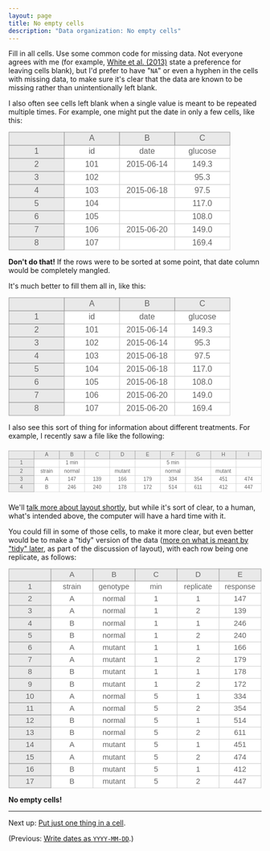 ```yaml
---
layout: page
title: No empty cells
description: "Data organization: No empty cells"
---
```




Fill in all cells. Use some common code for missing data.
Not everyone agrees with me (for example,
[White et al. (2013)](https://doi.org/10.4033/iee.2013.6b.6.f)
state a preference for leaving cells blank), but I'd prefer to have
"`NA`" or even a hyphen in the cells with missing data, to make sure
it's clear that the data are known to be missing rather than
unintentionally left blank.

I also often see cells left blank when a single value is meant to be
repeated multiple times. For example, one might put the date in only a
few cells, like this:

<svg width="442px" height="236px" viewBox="0 0 442 236" preserveAspectRatio="xMinYmin meet" xmlns="http://www.w3.org/2000/svg" xmlns:xlink="http://www.w3.org/1999/xlink" version="1.1">
    <rect x="331" y="209" width="110" height="26" fill="white" stroke="#CECECE" stroke-width="1" />
    <text x="386" y="222" text-anchor="middle" dominant-baseline="middle" font-family="sans-serif" fill="#626262" font-size="16px" >169.4</text>
    <rect x="221" y="209" width="110" height="26" fill="white" stroke="#CECECE" stroke-width="1" />
    <text x="276" y="222" text-anchor="middle" dominant-baseline="middle" font-family="sans-serif" fill="#626262" font-size="16px" ></text>
    <rect x="111" y="209" width="110" height="26" fill="white" stroke="#CECECE" stroke-width="1" />
    <text x="166" y="222" text-anchor="middle" dominant-baseline="middle" font-family="sans-serif" fill="#626262" font-size="16px" >107</text>
    <rect x="1" y="209" width="110" height="26" fill="#E9E9E9" stroke="#969696" stroke-width="1" />
    <text x="56" y="222" text-anchor="middle" dominant-baseline="middle" font-family="sans-serif" fill="#626262" font-size="16px" >8</text>
    <rect x="331" y="183" width="110" height="26" fill="white" stroke="#CECECE" stroke-width="1" />
    <text x="386" y="196" text-anchor="middle" dominant-baseline="middle" font-family="sans-serif" fill="#626262" font-size="16px" >149.0</text>
    <rect x="221" y="183" width="110" height="26" fill="white" stroke="#CECECE" stroke-width="1" />
    <text x="276" y="196" text-anchor="middle" dominant-baseline="middle" font-family="sans-serif" fill="#626262" font-size="16px" >2015-06-20</text>
    <rect x="111" y="183" width="110" height="26" fill="white" stroke="#CECECE" stroke-width="1" />
    <text x="166" y="196" text-anchor="middle" dominant-baseline="middle" font-family="sans-serif" fill="#626262" font-size="16px" >106</text>
    <rect x="1" y="183" width="110" height="26" fill="#E9E9E9" stroke="#969696" stroke-width="1" />
    <text x="56" y="196" text-anchor="middle" dominant-baseline="middle" font-family="sans-serif" fill="#626262" font-size="16px" >7</text>
    <rect x="331" y="157" width="110" height="26" fill="white" stroke="#CECECE" stroke-width="1" />
    <text x="386" y="170" text-anchor="middle" dominant-baseline="middle" font-family="sans-serif" fill="#626262" font-size="16px" >108.0</text>
    <rect x="221" y="157" width="110" height="26" fill="white" stroke="#CECECE" stroke-width="1" />
    <text x="276" y="170" text-anchor="middle" dominant-baseline="middle" font-family="sans-serif" fill="#626262" font-size="16px" ></text>
    <rect x="111" y="157" width="110" height="26" fill="white" stroke="#CECECE" stroke-width="1" />
    <text x="166" y="170" text-anchor="middle" dominant-baseline="middle" font-family="sans-serif" fill="#626262" font-size="16px" >105</text>
    <rect x="1" y="157" width="110" height="26" fill="#E9E9E9" stroke="#969696" stroke-width="1" />
    <text x="56" y="170" text-anchor="middle" dominant-baseline="middle" font-family="sans-serif" fill="#626262" font-size="16px" >6</text>
    <rect x="331" y="131" width="110" height="26" fill="white" stroke="#CECECE" stroke-width="1" />
    <text x="386" y="144" text-anchor="middle" dominant-baseline="middle" font-family="sans-serif" fill="#626262" font-size="16px" >117.0</text>
    <rect x="221" y="131" width="110" height="26" fill="white" stroke="#CECECE" stroke-width="1" />
    <text x="276" y="144" text-anchor="middle" dominant-baseline="middle" font-family="sans-serif" fill="#626262" font-size="16px" ></text>
    <rect x="111" y="131" width="110" height="26" fill="white" stroke="#CECECE" stroke-width="1" />
    <text x="166" y="144" text-anchor="middle" dominant-baseline="middle" font-family="sans-serif" fill="#626262" font-size="16px" >104</text>
    <rect x="1" y="131" width="110" height="26" fill="#E9E9E9" stroke="#969696" stroke-width="1" />
    <text x="56" y="144" text-anchor="middle" dominant-baseline="middle" font-family="sans-serif" fill="#626262" font-size="16px" >5</text>
    <rect x="331" y="105" width="110" height="26" fill="white" stroke="#CECECE" stroke-width="1" />
    <text x="386" y="118" text-anchor="middle" dominant-baseline="middle" font-family="sans-serif" fill="#626262" font-size="16px" >97.5</text>
    <rect x="221" y="105" width="110" height="26" fill="white" stroke="#CECECE" stroke-width="1" />
    <text x="276" y="118" text-anchor="middle" dominant-baseline="middle" font-family="sans-serif" fill="#626262" font-size="16px" >2015-06-18</text>
    <rect x="111" y="105" width="110" height="26" fill="white" stroke="#CECECE" stroke-width="1" />
    <text x="166" y="118" text-anchor="middle" dominant-baseline="middle" font-family="sans-serif" fill="#626262" font-size="16px" >103</text>
    <rect x="1" y="105" width="110" height="26" fill="#E9E9E9" stroke="#969696" stroke-width="1" />
    <text x="56" y="118" text-anchor="middle" dominant-baseline="middle" font-family="sans-serif" fill="#626262" font-size="16px" >4</text>
    <rect x="331" y="79" width="110" height="26" fill="white" stroke="#CECECE" stroke-width="1" />
    <text x="386" y="92" text-anchor="middle" dominant-baseline="middle" font-family="sans-serif" fill="#626262" font-size="16px" >95.3</text>
    <rect x="221" y="79" width="110" height="26" fill="white" stroke="#CECECE" stroke-width="1" />
    <text x="276" y="92" text-anchor="middle" dominant-baseline="middle" font-family="sans-serif" fill="#626262" font-size="16px" ></text>
    <rect x="111" y="79" width="110" height="26" fill="white" stroke="#CECECE" stroke-width="1" />
    <text x="166" y="92" text-anchor="middle" dominant-baseline="middle" font-family="sans-serif" fill="#626262" font-size="16px" >102</text>
    <rect x="1" y="79" width="110" height="26" fill="#E9E9E9" stroke="#969696" stroke-width="1" />
    <text x="56" y="92" text-anchor="middle" dominant-baseline="middle" font-family="sans-serif" fill="#626262" font-size="16px" >3</text>
    <rect x="331" y="53" width="110" height="26" fill="white" stroke="#CECECE" stroke-width="1" />
    <text x="386" y="66" text-anchor="middle" dominant-baseline="middle" font-family="sans-serif" fill="#626262" font-size="16px" >149.3</text>
    <rect x="221" y="53" width="110" height="26" fill="white" stroke="#CECECE" stroke-width="1" />
    <text x="276" y="66" text-anchor="middle" dominant-baseline="middle" font-family="sans-serif" fill="#626262" font-size="16px" >2015-06-14</text>
    <rect x="111" y="53" width="110" height="26" fill="white" stroke="#CECECE" stroke-width="1" />
    <text x="166" y="66" text-anchor="middle" dominant-baseline="middle" font-family="sans-serif" fill="#626262" font-size="16px" >101</text>
    <rect x="1" y="53" width="110" height="26" fill="#E9E9E9" stroke="#969696" stroke-width="1" />
    <text x="56" y="66" text-anchor="middle" dominant-baseline="middle" font-family="sans-serif" fill="#626262" font-size="16px" >2</text>
    <rect x="331" y="27" width="110" height="26" fill="white" stroke="#CECECE" stroke-width="1" />
    <text x="386" y="40" text-anchor="middle" dominant-baseline="middle" font-family="sans-serif" fill="#626262" font-size="16px" >glucose</text>
    <rect x="221" y="27" width="110" height="26" fill="white" stroke="#CECECE" stroke-width="1" />
    <text x="276" y="40" text-anchor="middle" dominant-baseline="middle" font-family="sans-serif" fill="#626262" font-size="16px" >date</text>
    <rect x="111" y="27" width="110" height="26" fill="white" stroke="#CECECE" stroke-width="1" />
    <text x="166" y="40" text-anchor="middle" dominant-baseline="middle" font-family="sans-serif" fill="#626262" font-size="16px" >id</text>
    <rect x="1" y="27" width="110" height="26" fill="#E9E9E9" stroke="#969696" stroke-width="1" />
    <text x="56" y="40" text-anchor="middle" dominant-baseline="middle" font-family="sans-serif" fill="#626262" font-size="16px" >1</text>
    <rect x="331" y="1" width="110" height="26" fill="#E9E9E9" stroke="#969696" stroke-width="1" />
    <text x="386" y="14" text-anchor="middle" dominant-baseline="middle" font-family="sans-serif" fill="#626262" font-size="16px" >C</text>
    <rect x="221" y="1" width="110" height="26" fill="#E9E9E9" stroke="#969696" stroke-width="1" />
    <text x="276" y="14" text-anchor="middle" dominant-baseline="middle" font-family="sans-serif" fill="#626262" font-size="16px" >B</text>
    <rect x="111" y="1" width="110" height="26" fill="#E9E9E9" stroke="#969696" stroke-width="1" />
    <text x="166" y="14" text-anchor="middle" dominant-baseline="middle" font-family="sans-serif" fill="#626262" font-size="16px" >A</text>
    <rect x="1" y="1" width="110" height="26" fill="#E9E9E9" stroke="#969696" stroke-width="1" />
</svg>

**Don't do that!** If the rows were to be sorted at some point, that
date column would be completely mangled.

It's much better to fill them all in, like this:

<svg width="442px" height="236px" viewBox="0 0 442 236" preserveAspectRatio="xMinYmin meet" xmlns="http://www.w3.org/2000/svg" xmlns:xlink="http://www.w3.org/1999/xlink" version="1.1">
    <rect x="331" y="209" width="110" height="26" fill="white" stroke="#CECECE" stroke-width="1" />
    <text x="386" y="222" text-anchor="middle" dominant-baseline="middle" font-family="sans-serif" fill="#626262" font-size="16px" >169.4</text>
    <rect x="221" y="209" width="110" height="26" fill="white" stroke="#CECECE" stroke-width="1" />
    <text x="276" y="222" text-anchor="middle" dominant-baseline="middle" font-family="sans-serif" fill="#626262" font-size="16px" >2015-06-20</text>
    <rect x="111" y="209" width="110" height="26" fill="white" stroke="#CECECE" stroke-width="1" />
    <text x="166" y="222" text-anchor="middle" dominant-baseline="middle" font-family="sans-serif" fill="#626262" font-size="16px" >107</text>
    <rect x="1" y="209" width="110" height="26" fill="#E9E9E9" stroke="#969696" stroke-width="1" />
    <text x="56" y="222" text-anchor="middle" dominant-baseline="middle" font-family="sans-serif" fill="#626262" font-size="16px" >8</text>
    <rect x="331" y="183" width="110" height="26" fill="white" stroke="#CECECE" stroke-width="1" />
    <text x="386" y="196" text-anchor="middle" dominant-baseline="middle" font-family="sans-serif" fill="#626262" font-size="16px" >149.0</text>
    <rect x="221" y="183" width="110" height="26" fill="white" stroke="#CECECE" stroke-width="1" />
    <text x="276" y="196" text-anchor="middle" dominant-baseline="middle" font-family="sans-serif" fill="#626262" font-size="16px" >2015-06-20</text>
    <rect x="111" y="183" width="110" height="26" fill="white" stroke="#CECECE" stroke-width="1" />
    <text x="166" y="196" text-anchor="middle" dominant-baseline="middle" font-family="sans-serif" fill="#626262" font-size="16px" >106</text>
    <rect x="1" y="183" width="110" height="26" fill="#E9E9E9" stroke="#969696" stroke-width="1" />
    <text x="56" y="196" text-anchor="middle" dominant-baseline="middle" font-family="sans-serif" fill="#626262" font-size="16px" >7</text>
    <rect x="331" y="157" width="110" height="26" fill="white" stroke="#CECECE" stroke-width="1" />
    <text x="386" y="170" text-anchor="middle" dominant-baseline="middle" font-family="sans-serif" fill="#626262" font-size="16px" >108.0</text>
    <rect x="221" y="157" width="110" height="26" fill="white" stroke="#CECECE" stroke-width="1" />
    <text x="276" y="170" text-anchor="middle" dominant-baseline="middle" font-family="sans-serif" fill="#626262" font-size="16px" >2015-06-18</text>
    <rect x="111" y="157" width="110" height="26" fill="white" stroke="#CECECE" stroke-width="1" />
    <text x="166" y="170" text-anchor="middle" dominant-baseline="middle" font-family="sans-serif" fill="#626262" font-size="16px" >105</text>
    <rect x="1" y="157" width="110" height="26" fill="#E9E9E9" stroke="#969696" stroke-width="1" />
    <text x="56" y="170" text-anchor="middle" dominant-baseline="middle" font-family="sans-serif" fill="#626262" font-size="16px" >6</text>
    <rect x="331" y="131" width="110" height="26" fill="white" stroke="#CECECE" stroke-width="1" />
    <text x="386" y="144" text-anchor="middle" dominant-baseline="middle" font-family="sans-serif" fill="#626262" font-size="16px" >117.0</text>
    <rect x="221" y="131" width="110" height="26" fill="white" stroke="#CECECE" stroke-width="1" />
    <text x="276" y="144" text-anchor="middle" dominant-baseline="middle" font-family="sans-serif" fill="#626262" font-size="16px" >2015-06-18</text>
    <rect x="111" y="131" width="110" height="26" fill="white" stroke="#CECECE" stroke-width="1" />
    <text x="166" y="144" text-anchor="middle" dominant-baseline="middle" font-family="sans-serif" fill="#626262" font-size="16px" >104</text>
    <rect x="1" y="131" width="110" height="26" fill="#E9E9E9" stroke="#969696" stroke-width="1" />
    <text x="56" y="144" text-anchor="middle" dominant-baseline="middle" font-family="sans-serif" fill="#626262" font-size="16px" >5</text>
    <rect x="331" y="105" width="110" height="26" fill="white" stroke="#CECECE" stroke-width="1" />
    <text x="386" y="118" text-anchor="middle" dominant-baseline="middle" font-family="sans-serif" fill="#626262" font-size="16px" >97.5</text>
    <rect x="221" y="105" width="110" height="26" fill="white" stroke="#CECECE" stroke-width="1" />
    <text x="276" y="118" text-anchor="middle" dominant-baseline="middle" font-family="sans-serif" fill="#626262" font-size="16px" >2015-06-18</text>
    <rect x="111" y="105" width="110" height="26" fill="white" stroke="#CECECE" stroke-width="1" />
    <text x="166" y="118" text-anchor="middle" dominant-baseline="middle" font-family="sans-serif" fill="#626262" font-size="16px" >103</text>
    <rect x="1" y="105" width="110" height="26" fill="#E9E9E9" stroke="#969696" stroke-width="1" />
    <text x="56" y="118" text-anchor="middle" dominant-baseline="middle" font-family="sans-serif" fill="#626262" font-size="16px" >4</text>
    <rect x="331" y="79" width="110" height="26" fill="white" stroke="#CECECE" stroke-width="1" />
    <text x="386" y="92" text-anchor="middle" dominant-baseline="middle" font-family="sans-serif" fill="#626262" font-size="16px" >95.3</text>
    <rect x="221" y="79" width="110" height="26" fill="white" stroke="#CECECE" stroke-width="1" />
    <text x="276" y="92" text-anchor="middle" dominant-baseline="middle" font-family="sans-serif" fill="#626262" font-size="16px" >2015-06-14</text>
    <rect x="111" y="79" width="110" height="26" fill="white" stroke="#CECECE" stroke-width="1" />
    <text x="166" y="92" text-anchor="middle" dominant-baseline="middle" font-family="sans-serif" fill="#626262" font-size="16px" >102</text>
    <rect x="1" y="79" width="110" height="26" fill="#E9E9E9" stroke="#969696" stroke-width="1" />
    <text x="56" y="92" text-anchor="middle" dominant-baseline="middle" font-family="sans-serif" fill="#626262" font-size="16px" >3</text>
    <rect x="331" y="53" width="110" height="26" fill="white" stroke="#CECECE" stroke-width="1" />
    <text x="386" y="66" text-anchor="middle" dominant-baseline="middle" font-family="sans-serif" fill="#626262" font-size="16px" >149.3</text>
    <rect x="221" y="53" width="110" height="26" fill="white" stroke="#CECECE" stroke-width="1" />
    <text x="276" y="66" text-anchor="middle" dominant-baseline="middle" font-family="sans-serif" fill="#626262" font-size="16px" >2015-06-14</text>
    <rect x="111" y="53" width="110" height="26" fill="white" stroke="#CECECE" stroke-width="1" />
    <text x="166" y="66" text-anchor="middle" dominant-baseline="middle" font-family="sans-serif" fill="#626262" font-size="16px" >101</text>
    <rect x="1" y="53" width="110" height="26" fill="#E9E9E9" stroke="#969696" stroke-width="1" />
    <text x="56" y="66" text-anchor="middle" dominant-baseline="middle" font-family="sans-serif" fill="#626262" font-size="16px" >2</text>
    <rect x="331" y="27" width="110" height="26" fill="white" stroke="#CECECE" stroke-width="1" />
    <text x="386" y="40" text-anchor="middle" dominant-baseline="middle" font-family="sans-serif" fill="#626262" font-size="16px" >glucose</text>
    <rect x="221" y="27" width="110" height="26" fill="white" stroke="#CECECE" stroke-width="1" />
    <text x="276" y="40" text-anchor="middle" dominant-baseline="middle" font-family="sans-serif" fill="#626262" font-size="16px" >date</text>
    <rect x="111" y="27" width="110" height="26" fill="white" stroke="#CECECE" stroke-width="1" />
    <text x="166" y="40" text-anchor="middle" dominant-baseline="middle" font-family="sans-serif" fill="#626262" font-size="16px" >id</text>
    <rect x="1" y="27" width="110" height="26" fill="#E9E9E9" stroke="#969696" stroke-width="1" />
    <text x="56" y="40" text-anchor="middle" dominant-baseline="middle" font-family="sans-serif" fill="#626262" font-size="16px" >1</text>
    <rect x="331" y="1" width="110" height="26" fill="#E9E9E9" stroke="#969696" stroke-width="1" />
    <text x="386" y="14" text-anchor="middle" dominant-baseline="middle" font-family="sans-serif" fill="#626262" font-size="16px" >C</text>
    <rect x="221" y="1" width="110" height="26" fill="#E9E9E9" stroke="#969696" stroke-width="1" />
    <text x="276" y="14" text-anchor="middle" dominant-baseline="middle" font-family="sans-serif" fill="#626262" font-size="16px" >B</text>
    <rect x="111" y="1" width="110" height="26" fill="#E9E9E9" stroke="#969696" stroke-width="1" />
    <text x="166" y="14" text-anchor="middle" dominant-baseline="middle" font-family="sans-serif" fill="#626262" font-size="16px" >A</text>
    <rect x="1" y="1" width="110" height="26" fill="#E9E9E9" stroke="#969696" stroke-width="1" />
</svg>

I also see this sort of thing for information about different
treatments. For example, I recently saw a file like the following:

<svg width="692px" height="132px" viewBox="0 0 802 132" preserveAspectRatio="xMinYmin meet" xmlns="http://www.w3.org/2000/svg" xmlns:xlink="http://www.w3.org/1999/xlink" version="1.1">
    <rect x="721" y="105" width="80" height="26" fill="white" stroke="#CECECE" stroke-width="1" />
    <text x="761" y="118" text-anchor="middle" dominant-baseline="middle" font-family="sans-serif" fill="#626262" font-size="16px" >447</text>
    <rect x="641" y="105" width="80" height="26" fill="white" stroke="#CECECE" stroke-width="1" />
    <text x="681" y="118" text-anchor="middle" dominant-baseline="middle" font-family="sans-serif" fill="#626262" font-size="16px" >412</text>
    <rect x="561" y="105" width="80" height="26" fill="white" stroke="#CECECE" stroke-width="1" />
    <text x="601" y="118" text-anchor="middle" dominant-baseline="middle" font-family="sans-serif" fill="#626262" font-size="16px" >611</text>
    <rect x="481" y="105" width="80" height="26" fill="white" stroke="#CECECE" stroke-width="1" />
    <text x="521" y="118" text-anchor="middle" dominant-baseline="middle" font-family="sans-serif" fill="#626262" font-size="16px" >514</text>
    <rect x="401" y="105" width="80" height="26" fill="white" stroke="#CECECE" stroke-width="1" />
    <text x="441" y="118" text-anchor="middle" dominant-baseline="middle" font-family="sans-serif" fill="#626262" font-size="16px" >172</text>
    <rect x="321" y="105" width="80" height="26" fill="white" stroke="#CECECE" stroke-width="1" />
    <text x="361" y="118" text-anchor="middle" dominant-baseline="middle" font-family="sans-serif" fill="#626262" font-size="16px" >178</text>
    <rect x="241" y="105" width="80" height="26" fill="white" stroke="#CECECE" stroke-width="1" />
    <text x="281" y="118" text-anchor="middle" dominant-baseline="middle" font-family="sans-serif" fill="#626262" font-size="16px" >240</text>
    <rect x="161" y="105" width="80" height="26" fill="white" stroke="#CECECE" stroke-width="1" />
    <text x="201" y="118" text-anchor="middle" dominant-baseline="middle" font-family="sans-serif" fill="#626262" font-size="16px" >246</text>
    <rect x="81" y="105" width="80" height="26" fill="white" stroke="#CECECE" stroke-width="1" />
    <text x="121" y="118" text-anchor="middle" dominant-baseline="middle" font-family="sans-serif" fill="#626262" font-size="16px" >B</text>
    <rect x="1" y="105" width="80" height="26" fill="#E9E9E9" stroke="#969696" stroke-width="1" />
    <text x="41" y="118" text-anchor="middle" dominant-baseline="middle" font-family="sans-serif" fill="#626262" font-size="16px" >4</text>
    <rect x="721" y="79" width="80" height="26" fill="white" stroke="#CECECE" stroke-width="1" />
    <text x="761" y="92" text-anchor="middle" dominant-baseline="middle" font-family="sans-serif" fill="#626262" font-size="16px" >474</text>
    <rect x="641" y="79" width="80" height="26" fill="white" stroke="#CECECE" stroke-width="1" />
    <text x="681" y="92" text-anchor="middle" dominant-baseline="middle" font-family="sans-serif" fill="#626262" font-size="16px" >451</text>
    <rect x="561" y="79" width="80" height="26" fill="white" stroke="#CECECE" stroke-width="1" />
    <text x="601" y="92" text-anchor="middle" dominant-baseline="middle" font-family="sans-serif" fill="#626262" font-size="16px" >354</text>
    <rect x="481" y="79" width="80" height="26" fill="white" stroke="#CECECE" stroke-width="1" />
    <text x="521" y="92" text-anchor="middle" dominant-baseline="middle" font-family="sans-serif" fill="#626262" font-size="16px" >334</text>
    <rect x="401" y="79" width="80" height="26" fill="white" stroke="#CECECE" stroke-width="1" />
    <text x="441" y="92" text-anchor="middle" dominant-baseline="middle" font-family="sans-serif" fill="#626262" font-size="16px" >179</text>
    <rect x="321" y="79" width="80" height="26" fill="white" stroke="#CECECE" stroke-width="1" />
    <text x="361" y="92" text-anchor="middle" dominant-baseline="middle" font-family="sans-serif" fill="#626262" font-size="16px" >166</text>
    <rect x="241" y="79" width="80" height="26" fill="white" stroke="#CECECE" stroke-width="1" />
    <text x="281" y="92" text-anchor="middle" dominant-baseline="middle" font-family="sans-serif" fill="#626262" font-size="16px" >139</text>
    <rect x="161" y="79" width="80" height="26" fill="white" stroke="#CECECE" stroke-width="1" />
    <text x="201" y="92" text-anchor="middle" dominant-baseline="middle" font-family="sans-serif" fill="#626262" font-size="16px" >147</text>
    <rect x="81" y="79" width="80" height="26" fill="white" stroke="#CECECE" stroke-width="1" />
    <text x="121" y="92" text-anchor="middle" dominant-baseline="middle" font-family="sans-serif" fill="#626262" font-size="16px" >A</text>
    <rect x="1" y="79" width="80" height="26" fill="#E9E9E9" stroke="#969696" stroke-width="1" />
    <text x="41" y="92" text-anchor="middle" dominant-baseline="middle" font-family="sans-serif" fill="#626262" font-size="16px" >3</text>
    <rect x="721" y="53" width="80" height="26" fill="white" stroke="#CECECE" stroke-width="1" />
    <text x="761" y="66" text-anchor="middle" dominant-baseline="middle" font-family="sans-serif" fill="#626262" font-size="16px" ></text>
    <rect x="641" y="53" width="80" height="26" fill="white" stroke="#CECECE" stroke-width="1" />
    <text x="681" y="66" text-anchor="middle" dominant-baseline="middle" font-family="sans-serif" fill="#626262" font-size="16px" >mutant</text>
    <rect x="561" y="53" width="80" height="26" fill="white" stroke="#CECECE" stroke-width="1" />
    <text x="601" y="66" text-anchor="middle" dominant-baseline="middle" font-family="sans-serif" fill="#626262" font-size="16px" ></text>
    <rect x="481" y="53" width="80" height="26" fill="white" stroke="#CECECE" stroke-width="1" />
    <text x="521" y="66" text-anchor="middle" dominant-baseline="middle" font-family="sans-serif" fill="#626262" font-size="16px" >normal</text>
    <rect x="401" y="53" width="80" height="26" fill="white" stroke="#CECECE" stroke-width="1" />
    <text x="441" y="66" text-anchor="middle" dominant-baseline="middle" font-family="sans-serif" fill="#626262" font-size="16px" ></text>
    <rect x="321" y="53" width="80" height="26" fill="white" stroke="#CECECE" stroke-width="1" />
    <text x="361" y="66" text-anchor="middle" dominant-baseline="middle" font-family="sans-serif" fill="#626262" font-size="16px" >mutant</text>
    <rect x="241" y="53" width="80" height="26" fill="white" stroke="#CECECE" stroke-width="1" />
    <text x="281" y="66" text-anchor="middle" dominant-baseline="middle" font-family="sans-serif" fill="#626262" font-size="16px" ></text>
    <rect x="161" y="53" width="80" height="26" fill="white" stroke="#CECECE" stroke-width="1" />
    <text x="201" y="66" text-anchor="middle" dominant-baseline="middle" font-family="sans-serif" fill="#626262" font-size="16px" >normal</text>
    <rect x="81" y="53" width="80" height="26" fill="white" stroke="#CECECE" stroke-width="1" />
    <text x="121" y="66" text-anchor="middle" dominant-baseline="middle" font-family="sans-serif" fill="#626262" font-size="16px" >strain</text>
    <rect x="1" y="53" width="80" height="26" fill="#E9E9E9" stroke="#969696" stroke-width="1" />
    <text x="41" y="66" text-anchor="middle" dominant-baseline="middle" font-family="sans-serif" fill="#626262" font-size="16px" >2</text>
    <rect x="721" y="27" width="80" height="26" fill="white" stroke="#CECECE" stroke-width="1" />
    <text x="761" y="40" text-anchor="middle" dominant-baseline="middle" font-family="sans-serif" fill="#626262" font-size="16px" ></text>
    <rect x="641" y="27" width="80" height="26" fill="white" stroke="#CECECE" stroke-width="1" />
    <text x="681" y="40" text-anchor="middle" dominant-baseline="middle" font-family="sans-serif" fill="#626262" font-size="16px" ></text>
    <rect x="561" y="27" width="80" height="26" fill="white" stroke="#CECECE" stroke-width="1" />
    <text x="601" y="40" text-anchor="middle" dominant-baseline="middle" font-family="sans-serif" fill="#626262" font-size="16px" ></text>
    <rect x="481" y="27" width="80" height="26" fill="white" stroke="#CECECE" stroke-width="1" />
    <text x="521" y="40" text-anchor="middle" dominant-baseline="middle" font-family="sans-serif" fill="#626262" font-size="16px" >5 min</text>
    <rect x="401" y="27" width="80" height="26" fill="white" stroke="#CECECE" stroke-width="1" />
    <text x="441" y="40" text-anchor="middle" dominant-baseline="middle" font-family="sans-serif" fill="#626262" font-size="16px" ></text>
    <rect x="321" y="27" width="80" height="26" fill="white" stroke="#CECECE" stroke-width="1" />
    <text x="361" y="40" text-anchor="middle" dominant-baseline="middle" font-family="sans-serif" fill="#626262" font-size="16px" ></text>
    <rect x="241" y="27" width="80" height="26" fill="white" stroke="#CECECE" stroke-width="1" />
    <text x="281" y="40" text-anchor="middle" dominant-baseline="middle" font-family="sans-serif" fill="#626262" font-size="16px" ></text>
    <rect x="161" y="27" width="80" height="26" fill="white" stroke="#CECECE" stroke-width="1" />
    <text x="201" y="40" text-anchor="middle" dominant-baseline="middle" font-family="sans-serif" fill="#626262" font-size="16px" >1 min</text>
    <rect x="81" y="27" width="80" height="26" fill="white" stroke="#CECECE" stroke-width="1" />
    <text x="121" y="40" text-anchor="middle" dominant-baseline="middle" font-family="sans-serif" fill="#626262" font-size="16px" ></text>
    <rect x="1" y="27" width="80" height="26" fill="#E9E9E9" stroke="#969696" stroke-width="1" />
    <text x="41" y="40" text-anchor="middle" dominant-baseline="middle" font-family="sans-serif" fill="#626262" font-size="16px" >1</text>
    <rect x="721" y="1" width="80" height="26" fill="#E9E9E9" stroke="#969696" stroke-width="1" />
    <text x="761" y="14" text-anchor="middle" dominant-baseline="middle" font-family="sans-serif" fill="#626262" font-size="16px" >I</text>
    <rect x="641" y="1" width="80" height="26" fill="#E9E9E9" stroke="#969696" stroke-width="1" />
    <text x="681" y="14" text-anchor="middle" dominant-baseline="middle" font-family="sans-serif" fill="#626262" font-size="16px" >H</text>
    <rect x="561" y="1" width="80" height="26" fill="#E9E9E9" stroke="#969696" stroke-width="1" />
    <text x="601" y="14" text-anchor="middle" dominant-baseline="middle" font-family="sans-serif" fill="#626262" font-size="16px" >G</text>
    <rect x="481" y="1" width="80" height="26" fill="#E9E9E9" stroke="#969696" stroke-width="1" />
    <text x="521" y="14" text-anchor="middle" dominant-baseline="middle" font-family="sans-serif" fill="#626262" font-size="16px" >F</text>
    <rect x="401" y="1" width="80" height="26" fill="#E9E9E9" stroke="#969696" stroke-width="1" />
    <text x="441" y="14" text-anchor="middle" dominant-baseline="middle" font-family="sans-serif" fill="#626262" font-size="16px" >E</text>
    <rect x="321" y="1" width="80" height="26" fill="#E9E9E9" stroke="#969696" stroke-width="1" />
    <text x="361" y="14" text-anchor="middle" dominant-baseline="middle" font-family="sans-serif" fill="#626262" font-size="16px" >D</text>
    <rect x="241" y="1" width="80" height="26" fill="#E9E9E9" stroke="#969696" stroke-width="1" />
    <text x="281" y="14" text-anchor="middle" dominant-baseline="middle" font-family="sans-serif" fill="#626262" font-size="16px" >C</text>
    <rect x="161" y="1" width="80" height="26" fill="#E9E9E9" stroke="#969696" stroke-width="1" />
    <text x="201" y="14" text-anchor="middle" dominant-baseline="middle" font-family="sans-serif" fill="#626262" font-size="16px" >B</text>
    <rect x="81" y="1" width="80" height="26" fill="#E9E9E9" stroke="#969696" stroke-width="1" />
    <text x="121" y="14" text-anchor="middle" dominant-baseline="middle" font-family="sans-serif" fill="#626262" font-size="16px" >A</text>
    <rect x="1" y="1" width="80" height="26" fill="#E9E9E9" stroke="#969696" stroke-width="1" />
</svg>

We'll [talk more about layout shortly](rectangle.html), but while it's sort
of clear, to a human, what's intended above, the computer will have a
hard time with it.

You could fill in some of those cells, to make it more clear, but even
better would be to make a "tidy" version of the data
([more on what is meant by "tidy" later](rectangle.html), as part of
the discussion of layout), with each row being one replicate, as follows:

<svg width="542px" height="470px" viewBox="0 0 542 470" preserveAspectRatio="xMinYmin meet" xmlns="http://www.w3.org/2000/svg" xmlns:xlink="http://www.w3.org/1999/xlink" version="1.1">
    <rect x="451" y="443" width="90" height="26" fill="white" stroke="#CECECE" stroke-width="1" />
    <text x="496" y="456" text-anchor="middle" dominant-baseline="middle" font-family="sans-serif" fill="#626262" font-size="16px" >447</text>
    <rect x="361" y="443" width="90" height="26" fill="white" stroke="#CECECE" stroke-width="1" />
    <text x="406" y="456" text-anchor="middle" dominant-baseline="middle" font-family="sans-serif" fill="#626262" font-size="16px" >2</text>
    <rect x="271" y="443" width="90" height="26" fill="white" stroke="#CECECE" stroke-width="1" />
    <text x="316" y="456" text-anchor="middle" dominant-baseline="middle" font-family="sans-serif" fill="#626262" font-size="16px" >5</text>
    <rect x="181" y="443" width="90" height="26" fill="white" stroke="#CECECE" stroke-width="1" />
    <text x="226" y="456" text-anchor="middle" dominant-baseline="middle" font-family="sans-serif" fill="#626262" font-size="16px" >mutant</text>
    <rect x="91" y="443" width="90" height="26" fill="white" stroke="#CECECE" stroke-width="1" />
    <text x="136" y="456" text-anchor="middle" dominant-baseline="middle" font-family="sans-serif" fill="#626262" font-size="16px" >B</text>
    <rect x="1" y="443" width="90" height="26" fill="#E9E9E9" stroke="#969696" stroke-width="1" />
    <text x="46" y="456" text-anchor="middle" dominant-baseline="middle" font-family="sans-serif" fill="#626262" font-size="16px" >17</text>
    <rect x="451" y="417" width="90" height="26" fill="white" stroke="#CECECE" stroke-width="1" />
    <text x="496" y="430" text-anchor="middle" dominant-baseline="middle" font-family="sans-serif" fill="#626262" font-size="16px" >412</text>
    <rect x="361" y="417" width="90" height="26" fill="white" stroke="#CECECE" stroke-width="1" />
    <text x="406" y="430" text-anchor="middle" dominant-baseline="middle" font-family="sans-serif" fill="#626262" font-size="16px" >1</text>
    <rect x="271" y="417" width="90" height="26" fill="white" stroke="#CECECE" stroke-width="1" />
    <text x="316" y="430" text-anchor="middle" dominant-baseline="middle" font-family="sans-serif" fill="#626262" font-size="16px" >5</text>
    <rect x="181" y="417" width="90" height="26" fill="white" stroke="#CECECE" stroke-width="1" />
    <text x="226" y="430" text-anchor="middle" dominant-baseline="middle" font-family="sans-serif" fill="#626262" font-size="16px" >mutant</text>
    <rect x="91" y="417" width="90" height="26" fill="white" stroke="#CECECE" stroke-width="1" />
    <text x="136" y="430" text-anchor="middle" dominant-baseline="middle" font-family="sans-serif" fill="#626262" font-size="16px" >B</text>
    <rect x="1" y="417" width="90" height="26" fill="#E9E9E9" stroke="#969696" stroke-width="1" />
    <text x="46" y="430" text-anchor="middle" dominant-baseline="middle" font-family="sans-serif" fill="#626262" font-size="16px" >16</text>
    <rect x="451" y="391" width="90" height="26" fill="white" stroke="#CECECE" stroke-width="1" />
    <text x="496" y="404" text-anchor="middle" dominant-baseline="middle" font-family="sans-serif" fill="#626262" font-size="16px" >474</text>
    <rect x="361" y="391" width="90" height="26" fill="white" stroke="#CECECE" stroke-width="1" />
    <text x="406" y="404" text-anchor="middle" dominant-baseline="middle" font-family="sans-serif" fill="#626262" font-size="16px" >2</text>
    <rect x="271" y="391" width="90" height="26" fill="white" stroke="#CECECE" stroke-width="1" />
    <text x="316" y="404" text-anchor="middle" dominant-baseline="middle" font-family="sans-serif" fill="#626262" font-size="16px" >5</text>
    <rect x="181" y="391" width="90" height="26" fill="white" stroke="#CECECE" stroke-width="1" />
    <text x="226" y="404" text-anchor="middle" dominant-baseline="middle" font-family="sans-serif" fill="#626262" font-size="16px" >mutant</text>
    <rect x="91" y="391" width="90" height="26" fill="white" stroke="#CECECE" stroke-width="1" />
    <text x="136" y="404" text-anchor="middle" dominant-baseline="middle" font-family="sans-serif" fill="#626262" font-size="16px" >A</text>
    <rect x="1" y="391" width="90" height="26" fill="#E9E9E9" stroke="#969696" stroke-width="1" />
    <text x="46" y="404" text-anchor="middle" dominant-baseline="middle" font-family="sans-serif" fill="#626262" font-size="16px" >15</text>
    <rect x="451" y="365" width="90" height="26" fill="white" stroke="#CECECE" stroke-width="1" />
    <text x="496" y="378" text-anchor="middle" dominant-baseline="middle" font-family="sans-serif" fill="#626262" font-size="16px" >451</text>
    <rect x="361" y="365" width="90" height="26" fill="white" stroke="#CECECE" stroke-width="1" />
    <text x="406" y="378" text-anchor="middle" dominant-baseline="middle" font-family="sans-serif" fill="#626262" font-size="16px" >1</text>
    <rect x="271" y="365" width="90" height="26" fill="white" stroke="#CECECE" stroke-width="1" />
    <text x="316" y="378" text-anchor="middle" dominant-baseline="middle" font-family="sans-serif" fill="#626262" font-size="16px" >5</text>
    <rect x="181" y="365" width="90" height="26" fill="white" stroke="#CECECE" stroke-width="1" />
    <text x="226" y="378" text-anchor="middle" dominant-baseline="middle" font-family="sans-serif" fill="#626262" font-size="16px" >mutant</text>
    <rect x="91" y="365" width="90" height="26" fill="white" stroke="#CECECE" stroke-width="1" />
    <text x="136" y="378" text-anchor="middle" dominant-baseline="middle" font-family="sans-serif" fill="#626262" font-size="16px" >A</text>
    <rect x="1" y="365" width="90" height="26" fill="#E9E9E9" stroke="#969696" stroke-width="1" />
    <text x="46" y="378" text-anchor="middle" dominant-baseline="middle" font-family="sans-serif" fill="#626262" font-size="16px" >14</text>
    <rect x="451" y="339" width="90" height="26" fill="white" stroke="#CECECE" stroke-width="1" />
    <text x="496" y="352" text-anchor="middle" dominant-baseline="middle" font-family="sans-serif" fill="#626262" font-size="16px" >611</text>
    <rect x="361" y="339" width="90" height="26" fill="white" stroke="#CECECE" stroke-width="1" />
    <text x="406" y="352" text-anchor="middle" dominant-baseline="middle" font-family="sans-serif" fill="#626262" font-size="16px" >2</text>
    <rect x="271" y="339" width="90" height="26" fill="white" stroke="#CECECE" stroke-width="1" />
    <text x="316" y="352" text-anchor="middle" dominant-baseline="middle" font-family="sans-serif" fill="#626262" font-size="16px" >5</text>
    <rect x="181" y="339" width="90" height="26" fill="white" stroke="#CECECE" stroke-width="1" />
    <text x="226" y="352" text-anchor="middle" dominant-baseline="middle" font-family="sans-serif" fill="#626262" font-size="16px" >normal</text>
    <rect x="91" y="339" width="90" height="26" fill="white" stroke="#CECECE" stroke-width="1" />
    <text x="136" y="352" text-anchor="middle" dominant-baseline="middle" font-family="sans-serif" fill="#626262" font-size="16px" >B</text>
    <rect x="1" y="339" width="90" height="26" fill="#E9E9E9" stroke="#969696" stroke-width="1" />
    <text x="46" y="352" text-anchor="middle" dominant-baseline="middle" font-family="sans-serif" fill="#626262" font-size="16px" >13</text>
    <rect x="451" y="313" width="90" height="26" fill="white" stroke="#CECECE" stroke-width="1" />
    <text x="496" y="326" text-anchor="middle" dominant-baseline="middle" font-family="sans-serif" fill="#626262" font-size="16px" >514</text>
    <rect x="361" y="313" width="90" height="26" fill="white" stroke="#CECECE" stroke-width="1" />
    <text x="406" y="326" text-anchor="middle" dominant-baseline="middle" font-family="sans-serif" fill="#626262" font-size="16px" >1</text>
    <rect x="271" y="313" width="90" height="26" fill="white" stroke="#CECECE" stroke-width="1" />
    <text x="316" y="326" text-anchor="middle" dominant-baseline="middle" font-family="sans-serif" fill="#626262" font-size="16px" >5</text>
    <rect x="181" y="313" width="90" height="26" fill="white" stroke="#CECECE" stroke-width="1" />
    <text x="226" y="326" text-anchor="middle" dominant-baseline="middle" font-family="sans-serif" fill="#626262" font-size="16px" >normal</text>
    <rect x="91" y="313" width="90" height="26" fill="white" stroke="#CECECE" stroke-width="1" />
    <text x="136" y="326" text-anchor="middle" dominant-baseline="middle" font-family="sans-serif" fill="#626262" font-size="16px" >B</text>
    <rect x="1" y="313" width="90" height="26" fill="#E9E9E9" stroke="#969696" stroke-width="1" />
    <text x="46" y="326" text-anchor="middle" dominant-baseline="middle" font-family="sans-serif" fill="#626262" font-size="16px" >12</text>
    <rect x="451" y="287" width="90" height="26" fill="white" stroke="#CECECE" stroke-width="1" />
    <text x="496" y="300" text-anchor="middle" dominant-baseline="middle" font-family="sans-serif" fill="#626262" font-size="16px" >354</text>
    <rect x="361" y="287" width="90" height="26" fill="white" stroke="#CECECE" stroke-width="1" />
    <text x="406" y="300" text-anchor="middle" dominant-baseline="middle" font-family="sans-serif" fill="#626262" font-size="16px" >2</text>
    <rect x="271" y="287" width="90" height="26" fill="white" stroke="#CECECE" stroke-width="1" />
    <text x="316" y="300" text-anchor="middle" dominant-baseline="middle" font-family="sans-serif" fill="#626262" font-size="16px" >5</text>
    <rect x="181" y="287" width="90" height="26" fill="white" stroke="#CECECE" stroke-width="1" />
    <text x="226" y="300" text-anchor="middle" dominant-baseline="middle" font-family="sans-serif" fill="#626262" font-size="16px" >normal</text>
    <rect x="91" y="287" width="90" height="26" fill="white" stroke="#CECECE" stroke-width="1" />
    <text x="136" y="300" text-anchor="middle" dominant-baseline="middle" font-family="sans-serif" fill="#626262" font-size="16px" >A</text>
    <rect x="1" y="287" width="90" height="26" fill="#E9E9E9" stroke="#969696" stroke-width="1" />
    <text x="46" y="300" text-anchor="middle" dominant-baseline="middle" font-family="sans-serif" fill="#626262" font-size="16px" >11</text>
    <rect x="451" y="261" width="90" height="26" fill="white" stroke="#CECECE" stroke-width="1" />
    <text x="496" y="274" text-anchor="middle" dominant-baseline="middle" font-family="sans-serif" fill="#626262" font-size="16px" >334</text>
    <rect x="361" y="261" width="90" height="26" fill="white" stroke="#CECECE" stroke-width="1" />
    <text x="406" y="274" text-anchor="middle" dominant-baseline="middle" font-family="sans-serif" fill="#626262" font-size="16px" >1</text>
    <rect x="271" y="261" width="90" height="26" fill="white" stroke="#CECECE" stroke-width="1" />
    <text x="316" y="274" text-anchor="middle" dominant-baseline="middle" font-family="sans-serif" fill="#626262" font-size="16px" >5</text>
    <rect x="181" y="261" width="90" height="26" fill="white" stroke="#CECECE" stroke-width="1" />
    <text x="226" y="274" text-anchor="middle" dominant-baseline="middle" font-family="sans-serif" fill="#626262" font-size="16px" >normal</text>
    <rect x="91" y="261" width="90" height="26" fill="white" stroke="#CECECE" stroke-width="1" />
    <text x="136" y="274" text-anchor="middle" dominant-baseline="middle" font-family="sans-serif" fill="#626262" font-size="16px" >A</text>
    <rect x="1" y="261" width="90" height="26" fill="#E9E9E9" stroke="#969696" stroke-width="1" />
    <text x="46" y="274" text-anchor="middle" dominant-baseline="middle" font-family="sans-serif" fill="#626262" font-size="16px" >10</text>
    <rect x="451" y="235" width="90" height="26" fill="white" stroke="#CECECE" stroke-width="1" />
    <text x="496" y="248" text-anchor="middle" dominant-baseline="middle" font-family="sans-serif" fill="#626262" font-size="16px" >172</text>
    <rect x="361" y="235" width="90" height="26" fill="white" stroke="#CECECE" stroke-width="1" />
    <text x="406" y="248" text-anchor="middle" dominant-baseline="middle" font-family="sans-serif" fill="#626262" font-size="16px" >2</text>
    <rect x="271" y="235" width="90" height="26" fill="white" stroke="#CECECE" stroke-width="1" />
    <text x="316" y="248" text-anchor="middle" dominant-baseline="middle" font-family="sans-serif" fill="#626262" font-size="16px" >1</text>
    <rect x="181" y="235" width="90" height="26" fill="white" stroke="#CECECE" stroke-width="1" />
    <text x="226" y="248" text-anchor="middle" dominant-baseline="middle" font-family="sans-serif" fill="#626262" font-size="16px" >mutant</text>
    <rect x="91" y="235" width="90" height="26" fill="white" stroke="#CECECE" stroke-width="1" />
    <text x="136" y="248" text-anchor="middle" dominant-baseline="middle" font-family="sans-serif" fill="#626262" font-size="16px" >B</text>
    <rect x="1" y="235" width="90" height="26" fill="#E9E9E9" stroke="#969696" stroke-width="1" />
    <text x="46" y="248" text-anchor="middle" dominant-baseline="middle" font-family="sans-serif" fill="#626262" font-size="16px" >9</text>
    <rect x="451" y="209" width="90" height="26" fill="white" stroke="#CECECE" stroke-width="1" />
    <text x="496" y="222" text-anchor="middle" dominant-baseline="middle" font-family="sans-serif" fill="#626262" font-size="16px" >178</text>
    <rect x="361" y="209" width="90" height="26" fill="white" stroke="#CECECE" stroke-width="1" />
    <text x="406" y="222" text-anchor="middle" dominant-baseline="middle" font-family="sans-serif" fill="#626262" font-size="16px" >1</text>
    <rect x="271" y="209" width="90" height="26" fill="white" stroke="#CECECE" stroke-width="1" />
    <text x="316" y="222" text-anchor="middle" dominant-baseline="middle" font-family="sans-serif" fill="#626262" font-size="16px" >1</text>
    <rect x="181" y="209" width="90" height="26" fill="white" stroke="#CECECE" stroke-width="1" />
    <text x="226" y="222" text-anchor="middle" dominant-baseline="middle" font-family="sans-serif" fill="#626262" font-size="16px" >mutant</text>
    <rect x="91" y="209" width="90" height="26" fill="white" stroke="#CECECE" stroke-width="1" />
    <text x="136" y="222" text-anchor="middle" dominant-baseline="middle" font-family="sans-serif" fill="#626262" font-size="16px" >B</text>
    <rect x="1" y="209" width="90" height="26" fill="#E9E9E9" stroke="#969696" stroke-width="1" />
    <text x="46" y="222" text-anchor="middle" dominant-baseline="middle" font-family="sans-serif" fill="#626262" font-size="16px" >8</text>
    <rect x="451" y="183" width="90" height="26" fill="white" stroke="#CECECE" stroke-width="1" />
    <text x="496" y="196" text-anchor="middle" dominant-baseline="middle" font-family="sans-serif" fill="#626262" font-size="16px" >179</text>
    <rect x="361" y="183" width="90" height="26" fill="white" stroke="#CECECE" stroke-width="1" />
    <text x="406" y="196" text-anchor="middle" dominant-baseline="middle" font-family="sans-serif" fill="#626262" font-size="16px" >2</text>
    <rect x="271" y="183" width="90" height="26" fill="white" stroke="#CECECE" stroke-width="1" />
    <text x="316" y="196" text-anchor="middle" dominant-baseline="middle" font-family="sans-serif" fill="#626262" font-size="16px" >1</text>
    <rect x="181" y="183" width="90" height="26" fill="white" stroke="#CECECE" stroke-width="1" />
    <text x="226" y="196" text-anchor="middle" dominant-baseline="middle" font-family="sans-serif" fill="#626262" font-size="16px" >mutant</text>
    <rect x="91" y="183" width="90" height="26" fill="white" stroke="#CECECE" stroke-width="1" />
    <text x="136" y="196" text-anchor="middle" dominant-baseline="middle" font-family="sans-serif" fill="#626262" font-size="16px" >A</text>
    <rect x="1" y="183" width="90" height="26" fill="#E9E9E9" stroke="#969696" stroke-width="1" />
    <text x="46" y="196" text-anchor="middle" dominant-baseline="middle" font-family="sans-serif" fill="#626262" font-size="16px" >7</text>
    <rect x="451" y="157" width="90" height="26" fill="white" stroke="#CECECE" stroke-width="1" />
    <text x="496" y="170" text-anchor="middle" dominant-baseline="middle" font-family="sans-serif" fill="#626262" font-size="16px" >166</text>
    <rect x="361" y="157" width="90" height="26" fill="white" stroke="#CECECE" stroke-width="1" />
    <text x="406" y="170" text-anchor="middle" dominant-baseline="middle" font-family="sans-serif" fill="#626262" font-size="16px" >1</text>
    <rect x="271" y="157" width="90" height="26" fill="white" stroke="#CECECE" stroke-width="1" />
    <text x="316" y="170" text-anchor="middle" dominant-baseline="middle" font-family="sans-serif" fill="#626262" font-size="16px" >1</text>
    <rect x="181" y="157" width="90" height="26" fill="white" stroke="#CECECE" stroke-width="1" />
    <text x="226" y="170" text-anchor="middle" dominant-baseline="middle" font-family="sans-serif" fill="#626262" font-size="16px" >mutant</text>
    <rect x="91" y="157" width="90" height="26" fill="white" stroke="#CECECE" stroke-width="1" />
    <text x="136" y="170" text-anchor="middle" dominant-baseline="middle" font-family="sans-serif" fill="#626262" font-size="16px" >A</text>
    <rect x="1" y="157" width="90" height="26" fill="#E9E9E9" stroke="#969696" stroke-width="1" />
    <text x="46" y="170" text-anchor="middle" dominant-baseline="middle" font-family="sans-serif" fill="#626262" font-size="16px" >6</text>
    <rect x="451" y="131" width="90" height="26" fill="white" stroke="#CECECE" stroke-width="1" />
    <text x="496" y="144" text-anchor="middle" dominant-baseline="middle" font-family="sans-serif" fill="#626262" font-size="16px" >240</text>
    <rect x="361" y="131" width="90" height="26" fill="white" stroke="#CECECE" stroke-width="1" />
    <text x="406" y="144" text-anchor="middle" dominant-baseline="middle" font-family="sans-serif" fill="#626262" font-size="16px" >2</text>
    <rect x="271" y="131" width="90" height="26" fill="white" stroke="#CECECE" stroke-width="1" />
    <text x="316" y="144" text-anchor="middle" dominant-baseline="middle" font-family="sans-serif" fill="#626262" font-size="16px" >1</text>
    <rect x="181" y="131" width="90" height="26" fill="white" stroke="#CECECE" stroke-width="1" />
    <text x="226" y="144" text-anchor="middle" dominant-baseline="middle" font-family="sans-serif" fill="#626262" font-size="16px" >normal</text>
    <rect x="91" y="131" width="90" height="26" fill="white" stroke="#CECECE" stroke-width="1" />
    <text x="136" y="144" text-anchor="middle" dominant-baseline="middle" font-family="sans-serif" fill="#626262" font-size="16px" >B</text>
    <rect x="1" y="131" width="90" height="26" fill="#E9E9E9" stroke="#969696" stroke-width="1" />
    <text x="46" y="144" text-anchor="middle" dominant-baseline="middle" font-family="sans-serif" fill="#626262" font-size="16px" >5</text>
    <rect x="451" y="105" width="90" height="26" fill="white" stroke="#CECECE" stroke-width="1" />
    <text x="496" y="118" text-anchor="middle" dominant-baseline="middle" font-family="sans-serif" fill="#626262" font-size="16px" >246</text>
    <rect x="361" y="105" width="90" height="26" fill="white" stroke="#CECECE" stroke-width="1" />
    <text x="406" y="118" text-anchor="middle" dominant-baseline="middle" font-family="sans-serif" fill="#626262" font-size="16px" >1</text>
    <rect x="271" y="105" width="90" height="26" fill="white" stroke="#CECECE" stroke-width="1" />
    <text x="316" y="118" text-anchor="middle" dominant-baseline="middle" font-family="sans-serif" fill="#626262" font-size="16px" >1</text>
    <rect x="181" y="105" width="90" height="26" fill="white" stroke="#CECECE" stroke-width="1" />
    <text x="226" y="118" text-anchor="middle" dominant-baseline="middle" font-family="sans-serif" fill="#626262" font-size="16px" >normal</text>
    <rect x="91" y="105" width="90" height="26" fill="white" stroke="#CECECE" stroke-width="1" />
    <text x="136" y="118" text-anchor="middle" dominant-baseline="middle" font-family="sans-serif" fill="#626262" font-size="16px" >B</text>
    <rect x="1" y="105" width="90" height="26" fill="#E9E9E9" stroke="#969696" stroke-width="1" />
    <text x="46" y="118" text-anchor="middle" dominant-baseline="middle" font-family="sans-serif" fill="#626262" font-size="16px" >4</text>
    <rect x="451" y="79" width="90" height="26" fill="white" stroke="#CECECE" stroke-width="1" />
    <text x="496" y="92" text-anchor="middle" dominant-baseline="middle" font-family="sans-serif" fill="#626262" font-size="16px" >139</text>
    <rect x="361" y="79" width="90" height="26" fill="white" stroke="#CECECE" stroke-width="1" />
    <text x="406" y="92" text-anchor="middle" dominant-baseline="middle" font-family="sans-serif" fill="#626262" font-size="16px" >2</text>
    <rect x="271" y="79" width="90" height="26" fill="white" stroke="#CECECE" stroke-width="1" />
    <text x="316" y="92" text-anchor="middle" dominant-baseline="middle" font-family="sans-serif" fill="#626262" font-size="16px" >1</text>
    <rect x="181" y="79" width="90" height="26" fill="white" stroke="#CECECE" stroke-width="1" />
    <text x="226" y="92" text-anchor="middle" dominant-baseline="middle" font-family="sans-serif" fill="#626262" font-size="16px" >normal</text>
    <rect x="91" y="79" width="90" height="26" fill="white" stroke="#CECECE" stroke-width="1" />
    <text x="136" y="92" text-anchor="middle" dominant-baseline="middle" font-family="sans-serif" fill="#626262" font-size="16px" >A</text>
    <rect x="1" y="79" width="90" height="26" fill="#E9E9E9" stroke="#969696" stroke-width="1" />
    <text x="46" y="92" text-anchor="middle" dominant-baseline="middle" font-family="sans-serif" fill="#626262" font-size="16px" >3</text>
    <rect x="451" y="53" width="90" height="26" fill="white" stroke="#CECECE" stroke-width="1" />
    <text x="496" y="66" text-anchor="middle" dominant-baseline="middle" font-family="sans-serif" fill="#626262" font-size="16px" >147</text>
    <rect x="361" y="53" width="90" height="26" fill="white" stroke="#CECECE" stroke-width="1" />
    <text x="406" y="66" text-anchor="middle" dominant-baseline="middle" font-family="sans-serif" fill="#626262" font-size="16px" >1</text>
    <rect x="271" y="53" width="90" height="26" fill="white" stroke="#CECECE" stroke-width="1" />
    <text x="316" y="66" text-anchor="middle" dominant-baseline="middle" font-family="sans-serif" fill="#626262" font-size="16px" >1</text>
    <rect x="181" y="53" width="90" height="26" fill="white" stroke="#CECECE" stroke-width="1" />
    <text x="226" y="66" text-anchor="middle" dominant-baseline="middle" font-family="sans-serif" fill="#626262" font-size="16px" >normal</text>
    <rect x="91" y="53" width="90" height="26" fill="white" stroke="#CECECE" stroke-width="1" />
    <text x="136" y="66" text-anchor="middle" dominant-baseline="middle" font-family="sans-serif" fill="#626262" font-size="16px" >A</text>
    <rect x="1" y="53" width="90" height="26" fill="#E9E9E9" stroke="#969696" stroke-width="1" />
    <text x="46" y="66" text-anchor="middle" dominant-baseline="middle" font-family="sans-serif" fill="#626262" font-size="16px" >2</text>
    <rect x="451" y="27" width="90" height="26" fill="white" stroke="#CECECE" stroke-width="1" />
    <text x="496" y="40" text-anchor="middle" dominant-baseline="middle" font-family="sans-serif" fill="#626262" font-size="16px" >response</text>
    <rect x="361" y="27" width="90" height="26" fill="white" stroke="#CECECE" stroke-width="1" />
    <text x="406" y="40" text-anchor="middle" dominant-baseline="middle" font-family="sans-serif" fill="#626262" font-size="16px" >replicate</text>
    <rect x="271" y="27" width="90" height="26" fill="white" stroke="#CECECE" stroke-width="1" />
    <text x="316" y="40" text-anchor="middle" dominant-baseline="middle" font-family="sans-serif" fill="#626262" font-size="16px" >min</text>
    <rect x="181" y="27" width="90" height="26" fill="white" stroke="#CECECE" stroke-width="1" />
    <text x="226" y="40" text-anchor="middle" dominant-baseline="middle" font-family="sans-serif" fill="#626262" font-size="16px" >genotype</text>
    <rect x="91" y="27" width="90" height="26" fill="white" stroke="#CECECE" stroke-width="1" />
    <text x="136" y="40" text-anchor="middle" dominant-baseline="middle" font-family="sans-serif" fill="#626262" font-size="16px" >strain</text>
    <rect x="1" y="27" width="90" height="26" fill="#E9E9E9" stroke="#969696" stroke-width="1" />
    <text x="46" y="40" text-anchor="middle" dominant-baseline="middle" font-family="sans-serif" fill="#626262" font-size="16px" >1</text>
    <rect x="451" y="1" width="90" height="26" fill="#E9E9E9" stroke="#969696" stroke-width="1" />
    <text x="496" y="14" text-anchor="middle" dominant-baseline="middle" font-family="sans-serif" fill="#626262" font-size="16px" >E</text>
    <rect x="361" y="1" width="90" height="26" fill="#E9E9E9" stroke="#969696" stroke-width="1" />
    <text x="406" y="14" text-anchor="middle" dominant-baseline="middle" font-family="sans-serif" fill="#626262" font-size="16px" >D</text>
    <rect x="271" y="1" width="90" height="26" fill="#E9E9E9" stroke="#969696" stroke-width="1" />
    <text x="316" y="14" text-anchor="middle" dominant-baseline="middle" font-family="sans-serif" fill="#626262" font-size="16px" >C</text>
    <rect x="181" y="1" width="90" height="26" fill="#E9E9E9" stroke="#969696" stroke-width="1" />
    <text x="226" y="14" text-anchor="middle" dominant-baseline="middle" font-family="sans-serif" fill="#626262" font-size="16px" >B</text>
    <rect x="91" y="1" width="90" height="26" fill="#E9E9E9" stroke="#969696" stroke-width="1" />
    <text x="136" y="14" text-anchor="middle" dominant-baseline="middle" font-family="sans-serif" fill="#626262" font-size="16px" >A</text>
    <rect x="1" y="1" width="90" height="26" fill="#E9E9E9" stroke="#969696" stroke-width="1" />
</svg>

**No empty cells!**

---

Next up: [Put just one thing in a cell](one_thing_per_cell.html).

(Previous: [Write dates as `YYYY-MM-DD`](dates.html).)
